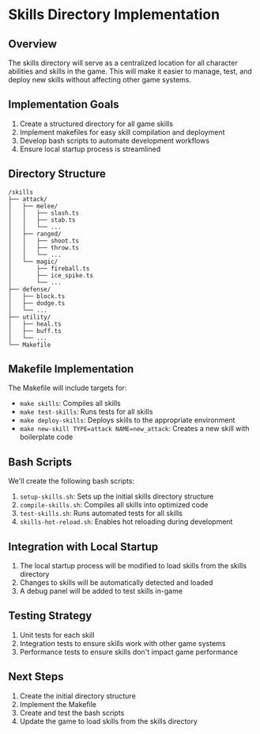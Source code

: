 # Skills Directory Implementation

## Overview

The skills directory will serve as a centralized location for all character abilities and skills in the game. This will make it easier to manage, test, and deploy new skills without affecting other game systems.

## Implementation Goals

1. Create a structured directory for all game skills
2. Implement makefiles for easy skill compilation and deployment
3. Develop bash scripts to automate development workflows
4. Ensure local startup process is streamlined

## Directory Structure

```
/skills
├── attack/
│   ├── melee/
│   │   ├── slash.ts
│   │   ├── stab.ts
│   │   └── ...
│   ├── ranged/
│   │   ├── shoot.ts
│   │   ├── throw.ts
│   │   └── ...
│   └── magic/
│       ├── fireball.ts
│       ├── ice_spike.ts
│       └── ...
├── defense/
│   ├── block.ts
│   ├── dodge.ts
│   └── ...
├── utility/
│   ├── heal.ts
│   ├── buff.ts
│   └── ...
└── Makefile
```

## Makefile Implementation

The Makefile will include targets for:

- `make skills`: Compiles all skills
- `make test-skills`: Runs tests for all skills
- `make deploy-skills`: Deploys skills to the appropriate environment
- `make new-skill TYPE=attack NAME=new_attack`: Creates a new skill with boilerplate code

## Bash Scripts

We'll create the following bash scripts:

1. `setup-skills.sh`: Sets up the initial skills directory structure
2. `compile-skills.sh`: Compiles all skills into optimized code
3. `test-skills.sh`: Runs automated tests for all skills
4. `skills-hot-reload.sh`: Enables hot reloading during development

## Integration with Local Startup

1. The local startup process will be modified to load skills from the skills directory
2. Changes to skills will be automatically detected and loaded
3. A debug panel will be added to test skills in-game

## Testing Strategy

1. Unit tests for each skill
2. Integration tests to ensure skills work with other game systems
3. Performance tests to ensure skills don't impact game performance

## Next Steps

1. Create the initial directory structure
2. Implement the Makefile
3. Create and test the bash scripts
4. Update the game to load skills from the skills directory 